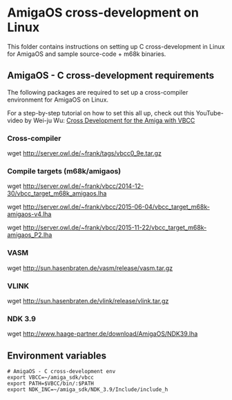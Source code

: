 # AmigaOS cross-development on Linux

This folder contains instructions on setting up C cross-development in Linux for AmigaOS and sample source-code + m68k binaries.

## AmigaOS - C cross-development requirements

The following packages are required to set up a cross-compiler environment for AmigaOS on Linux.

For a step-by-step tutorial on how to set this all up, check out this YouTube-video by Wei-ju Wu:
[Cross Development for the Amiga with VBCC](https://www.youtube.com/watch?v=vFV0oEyY92I&ab_channel=Wei-juWu)

### Cross-compiler
wget http://server.owl.de/~frank/tags/vbcc0_9e.tar.gz

### Compile targets (m68k/amigaos)
wget http://server.owl.de/~frank/vbcc/2014-12-30/vbcc_target_m68k_amigaos.lha

wget http://server.owl.de/~frank/vbcc/2015-06-04/vbcc_target_m68k-amigaos-v4.lha

wget http://server.owl.de/~frank/vbcc/2015-11-22/vbcc_target_m68k-amigaos_P2.lha

### VASM
wget http://sun.hasenbraten.de/vasm/release/vasm.tar.gz

### VLINK
wget http://sun.hasenbraten.de/vlink/release/vlink.tar.gz

### NDK 3.9
wget http://www.haage-partner.de/download/AmigaOS/NDK39.lha

## Environment variables

```
# AmigaOS - C cross-development env
export VBCC=~/amiga_sdk/vbcc
export PATH=$VBCC/bin/:$PATH
export NDK_INC=~/amiga_sdk/NDK_3.9/Include/include_h
```
